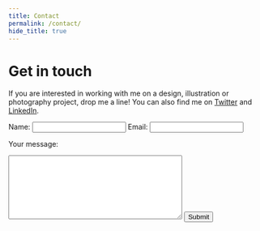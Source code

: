 ```yaml
---
title: Contact
permalink: /contact/
hide_title: true
---
```

# Get in touch

If you are interested in working with me on a design, illustration or photography project, drop me a line! You can also find me on [Twitter](http://twitter.com/kmaritripley) and [LinkedIn](http://www.linkedin.com/pub/marit-ripley/26/b25/a18).

<form method="POST" action="http://formspree.io/marit.ripley@gmail.com">

  <input type="text" name="_gotcha" style="display:none" />
  <input type="hidden" name="_next" value="{{site.url}}/thanks" />
  
  <label for="name">Name:</label>
  <input type="text" name="name" id="name" value="" />
  <label for="Email">Email:</label>
  <input type="email" name="email" id="email" value="" />

  <label for="message">Your message:</label>
  <textarea cols="40" rows="8" name="message" id="message"></textarea>

  <input type="submit" value="Submit" />

</form>